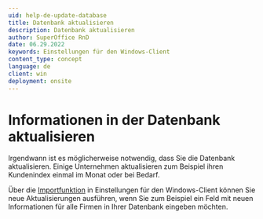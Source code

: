 ```yaml
---
uid: help-de-update-database
title: Datenbank aktualisieren
description: Datenbank aktualisieren
author: SuperOffice RnD
date: 06.29.2022
keywords: Einstellungen für den Windows-Client
content_type: concept
language: de
client: win
deployment: onsite
---
```


# Informationen in der Datenbank aktualisieren

Irgendwann ist es möglicherweise notwendig, dass Sie die Datenbank aktualisieren. Einige Unternehmen aktualisieren zum Beispiel ihren Kundenindex einmal im Monat oder bei Bedarf.

Über die [Importfunktion][1] in Einstellungen für den Windows-Client können Sie neue Aktualisierungen ausführen, wenn Sie zum Beispiel ein Feld mit neuen Informationen für alle Firmen in Ihrer Datenbank eingeben möchten.

<!-- Referenced links -->
[1]: import/importing-files.md

<!-- Referenced images -->
